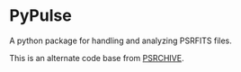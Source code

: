 PyPulse
=======

A python package for handling and analyzing PSRFITS files.

This is an alternate code base from [PSRCHIVE](http://psrchive.sourceforge.net/).

